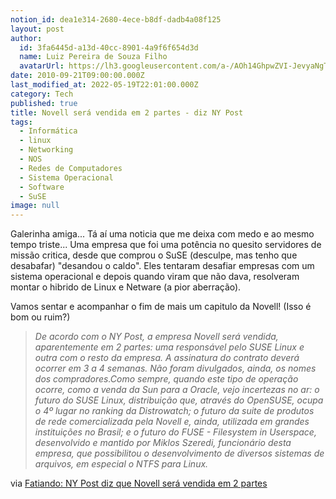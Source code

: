 ```yaml
---
notion_id: dea1e314-2680-4ece-b8df-dadb4a08f125
layout: post
author:
  id: 3fa6445d-a13d-40cc-8901-4a9f6f654d3d
  name: Luiz Pereira de Souza Filho
  avatarUrl: https://lh3.googleusercontent.com/a-/AOh14GhpwZVI-JevyaNgTdlrOT6YN20cI6V9Kxtq38Ij8AQ=s100
date: 2010-09-21T09:00:00.000Z
last_modified_at: 2022-05-19T22:01:00.000Z
category: Tech
published: true
title: Novell será vendida em 2 partes - diz NY Post
tags:
  - Informática
  - linux
  - Networking
  - NOS
  - Redes de Computadores
  - Sistema Operacional
  - Software
  - SuSE
image: null
---
```


Galerinha amiga... Tá aí uma noticia que me deixa com medo e ao mesmo tempo triste... Uma empresa que foi uma potência no quesito servidores de missão critica, desde que comprou o SuSE (desculpe, mas tenho que desabafar) "desandou o caldo". Eles tentaram desafiar empresas com um sistema operacional e depois quando viram que não dava, resolveram montar o hibrido de Linux e Netware (a pior aberração).

Vamos sentar e acompanhar o fim de mais um capitulo da Novell! (Isso é bom ou ruim?)

> _De acordo com o NY Post, a empresa Novell será vendida, aparentemente em 2 partes: uma responsável pelo SUSE Linux e outra com o resto da empresa. A assinatura do contrato deverá ocorrer em 3 a 4 semanas. Não foram divulgados, ainda, os nomes dos compradores.Como sempre, quando este tipo de operação ocorre, como a venda da Sun para a Oracle, vejo incertezas no ar: o futuro do SUSE Linux, distribuição que, através do OpenSUSE, ocupa o 4º lugar no ranking da Distrowatch; o futuro da suite de produtos de rede comercializada pela Novell e, ainda, utilizada em grandes instituições no Brasil; e o futuro do FUSE - Filesystem in Userspace, desenvolvido e mantido por Miklos Szeredi, funcionário desta empresa, que possibilitou o desenvolvimento de diversos sistemas de arquivos, em especial o NTFS para Linux._

via [Fatiando: NY Post diz que Novell será vendida em 2 partes](http://br-linux.org/2010/fatiando-ny-post-diz-que-novell-sera-vendida-em-2-partes/)

